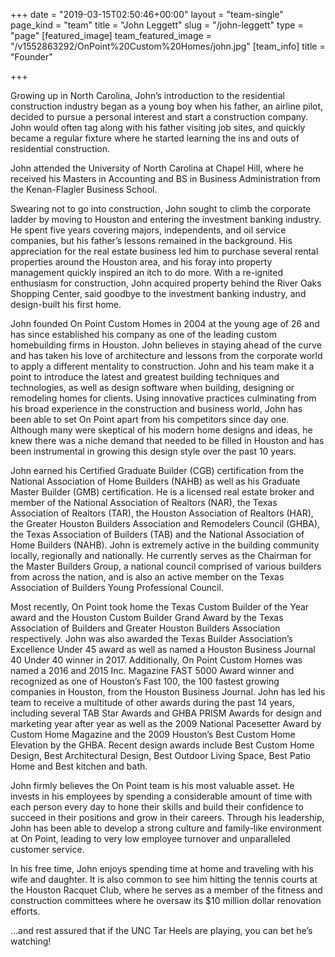 +++
date = "2019-03-15T02:50:46+00:00"
layout = "team-single"
page_kind = "team"
title = "John Leggett"
slug = "/john-leggett"
type = "page"
[featured_image]
team_featured_image = "/v1552863292/OnPoint%20Custom%20Homes/john.jpg"
[team_info]
title = "Founder"

+++

Growing up in North Carolina, John’s introduction to the residential construction industry began as a young boy when his father, an airline pilot, decided to pursue a personal interest and start a construction company. John would often tag along with his father visiting job sites, and quickly became a regular fixture where he started learning the ins and outs of residential construction.

John attended the University of North Carolina at Chapel Hill, where he received his Masters in Accounting and BS in Business Administration from the Kenan-Flagler Business School.

Swearing not to go into construction, John sought to climb the corporate ladder by moving to Houston and entering the investment banking industry. He spent five years covering majors, independents, and oil service companies, but his father’s lessons remained in the background. His appreciation for the real estate business led him to purchase several rental properties around the Houston area, and his foray into property management quickly inspired an itch to do more. With a re-ignited enthusiasm for construction, John acquired property behind the River Oaks Shopping Center, said goodbye to the investment banking industry, and design-built his first home.

John founded On Point Custom Homes in 2004 at the young age of 26 and has since established his company as one of the leading custom homebuilding firms in Houston. John believes in staying ahead of the curve and has taken his love of architecture and lessons from the corporate world to apply a different mentality to construction. John and his team make it a point to introduce the latest and greatest building techniques and technologies, as well as design software when building, designing or remodeling homes for clients. Using innovative practices culminating from his broad experience in the construction and business world, John has been able to set On Point apart from his competitors since day one. Although many were skeptical of his modern home designs and ideas, he knew there was a niche demand that needed to be filled in Houston and has been instrumental in growing this design style over the past 10 years.

John earned his Certified Graduate Builder (CGB) certification from the National Association of Home Builders (NAHB) as well as his Graduate Master Builder (GMB) certification. He is a licensed real estate broker and member of the National Association of Realtors (NAR), the Texas Association of Realtors (TAR), the Houston Association of Realtors (HAR), the Greater Houston Builders Association and Remodelers Council (GHBA), the Texas Association of Builders (TAB) and the National Association of Home Builders (NAHB). John is extremely active in the building community locally, regionally and nationally. He currently serves as the Chairman for the Master Builders Group, a national council comprised of various builders from across the nation, and is also an active member on the Texas Association of Builders Young Professional Council.

Most recently, On Point took home the Texas Custom Builder of the Year award and the Houston Custom Builder Grand Award by the Texas Association of Builders and Greater Houston Builders Association respectively. John was also awarded the Texas Builder Association’s Excellence Under 45 award as well as named a Houston Business Journal 40 Under 40 winner in 2017. Additionally, On Point Custom Homes was named a 2016 and 2015 Inc. Magazine FAST 5000 Award winner and recognized as one of Houston’s Fast 100, the 100 fastest growing companies in Houston, from the Houston Business Journal. John has led his team to receive a multitude of other awards during the past 14 years, including several TAB Star Awards and GHBA PRISM Awards for design and marketing year after year as well as the 2009 National Pacesetter Award by Custom Home Magazine and the 2009 Houston’s Best Custom Home Elevation by the GHBA. Recent design awards include Best Custom Home Design, Best Architectural Design, Best Outdoor Living Space, Best Patio Home and Best kitchen and bath.

John firmly believes the On Point team is his most valuable asset. He invests in his employees by spending a considerable amount of time with each person every day to hone their skills and build their confidence to succeed in their positions and grow in their careers. Through his leadership, John has been able to develop a strong culture and family-like environment at On Point, leading to very low employee turnover and unparalleled customer service.

In his free time, John enjoys spending time at home and traveling with his wife and daughter. It is also common to see him hitting the tennis courts at the Houston Racquet Club, where he serves as a member of the fitness and construction committees where he oversaw its $10 million dollar renovation efforts.

…and rest assured that if the UNC Tar Heels are playing, you can bet he’s watching!